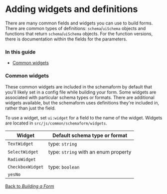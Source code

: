 # Adding widgets and definitions

There are many common fields and widgets you can use to build forms. There are common types of definitions: `schema`/`uiSchema` objects and functions that return `schema`/`uiSchema` objects. For the function versions, there is documentation within the fields for the parameters.

### In this guide

- [Common widgets](#common-widgets)

### Common widgets

These common widgets are included in the schemaform by default that you'll likely set in a config file while building your form. Some widgets are associated with particular schema types or formats. There are additional widgets available, but the schemaform uses definitions they're included in, rather than just the field.

To use a widget, set `ui:widget` for a field to the name of the widget. Widgets are located in `src/js/common/schemaform/widgets`.

Widget       | Default schema type or format
------------ | -------------
`TextWidget` | type: `string`
`SelectWidget` | type: `string` with an enum property
`RadioWidget` |
`CheckboxWidget` | type: `boolean`
`yesNo` |

[Back to *Building a Form*](building-a-form/README.md)
